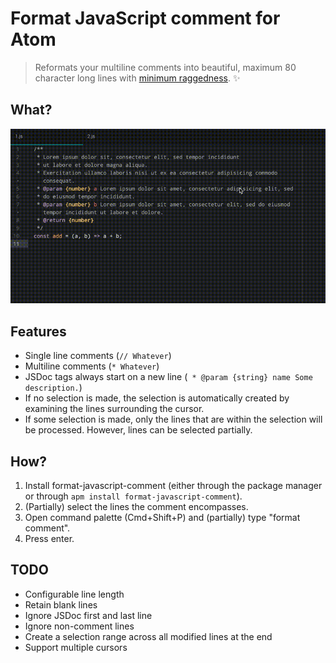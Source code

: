# Format JavaScript comment for Atom

> Reformats your multiline comments into beautiful, maximum 80 character long lines with [minimum raggedness](https://en.wikipedia.org/wiki/Line_wrap_and_word_wrap#Minimum_raggedness). ✨

## What?

<img alt="Usage example" src="./usage.gif" />

## Features
 - Single line comments (`// Whatever`)
 - Multiline comments (`* Whatever`)
 - JSDoc tags always start on a new line (` * @param {string} name Some description.`)
 - If no selection is made, the selection is automatically created by examining the lines surrounding the cursor.
 - If some selection is made, only the lines that are within the selection will be processed. However, lines can be selected partially.

## How?
1. Install format-javascript-comment (either through the package manager or through `apm install format-javascript-comment`).
2. (Partially) select the lines the comment encompasses.
3. Open command palette (Cmd+Shift+P) and (partially) type "format comment".
4. Press enter.

## TODO
 - Configurable line length
 - Retain blank lines
 - Ignore JSDoc first and last line
 - Ignore non-comment lines
 - Create a selection range across all modified lines at the end
 - Support multiple cursors
